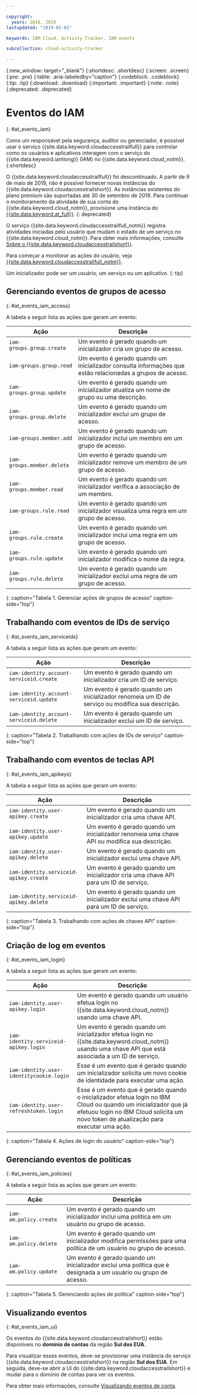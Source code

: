 ```yaml
---

copyright:
  years: 2016, 2019
lastupdated: "2019-05-01"

keywords: IBM Cloud, Activity Tracker, IAM events

subcollection: cloud-activity-tracker

---
```


{:new_window: target="_blank"}
{:shortdesc: .shortdesc}
{:screen: .screen}
{:pre: .pre}
{:table: .aria-labeledby="caption"}
{:codeblock: .codeblock}
{:tip: .tip}
{:download: .download}
{:important: .important}
{:note: .note}
{:deprecated: .deprecated}


# Eventos do IAM
{: #at_events_iam}

Como um responsável pela segurança, auditor ou gerenciador, é possível usar o serviço {{site.data.keyword.cloudaccesstrailfull}} para controlar como os usuários e aplicativos interagem com o serviço do {{site.data.keyword.iamlong}} (IAM) no {{site.data.keyword.cloud_notm}}. 
{:shortdesc}

O {{site.data.keyword.cloudaccesstrailfull}} foi descontinuado. A partir de 9 de maio de 2019, não é possível fornecer novas instâncias do {{site.data.keyword.cloudaccesstrailshort}}. As instâncias existentes do plano premium são suportadas até 30 de setembro de 2019. Para continuar o monitoramento da atividade de sua conta do {{site.data.keyword.cloud_notm}}, provisione uma instância do [{{site.data.keyword.at_full}}](/docs/services/Activity-Tracker-with-LogDNA?topic=logdnaat-getting-started#getting-started).
{: deprecated}

O serviço {{site.data.keyword.cloudaccesstrailfull_notm}} registra atividades iniciadas pelo usuário que mudam o estado de um serviço no {{site.data.keyword.cloud_notm}}. Para obter mais informações, consulte [Sobre o {{site.data.keyword.cloudaccesstrailshort}}](/docs/services/cloud-activity-tracker?topic=cloud-activity-tracker-activity_tracker_ov#activity_tracker_ov).

Para começar a monitorar as ações do usuário, veja [{{site.data.keyword.cloudaccesstrailfull_notm}}](/docs/services/cloud-activity-tracker?topic=cloud-activity-tracker-getting-started). 

Um inicializador pode ser um usuário, um serviço ou um aplicativo.
{: tip}

## Gerenciando eventos de grupos de acesso
{: #at_events_iam_access}

A tabela a seguir lista as ações que geram um evento:

| Ação | Descrição |
|----------|---------|
| `iam-groups.group.create`   | Um evento é gerado quando um inicializador cria um grupo de acesso. | 
| `iam-groups.group.read`     | Um evento é gerado quando um inicializador consulta informações que estão relacionadas a grupos de acesso. |
| `iam-groups.group.update`   | Um evento é gerado quando um inicializador atualiza um nome de grupo ou uma descrição. |
| `iam-groups.group.delete`   | Um evento é gerado quando um inicializador exclui um grupo de acesso. |
| `iam-groups.member.add`     | Um evento é gerado quando um inicializador inclui um membro em um grupo de acesso. |
| `iam-groups.member.delete`  | Um evento é gerado quando um inicializador remove um membro de um grupo de acesso. |
| `iam-groups.member.read`    | Um evento é gerado quando um inicializador verifica a associação de um membro. |
| `iam-groups.rule.read`      | Um evento é gerado quando um inicializador visualiza uma regra em um grupo de acesso. |
| `iam-groups.rule.create`    | Um evento é gerado quando um inicializador inclui uma regra em um grupo de acesso. |
| `iam-groups.rule.update`    | Um evento é gerado quando um inicializador modifica o nome da regra. |
| `iam-groups.rule.delete`    | Um evento é gerado quando um inicializador exclui uma regra de um grupo de acesso. |
{: caption="Tabela 1. Gerenciar ações de grupos de acesso" caption-side="top"} 



## Trabalhando com eventos de IDs de serviço
{: #at_events_iam_serviceids}

A tabela a seguir lista as ações que geram um evento:

| Ação | Descrição |
|----------|---------|
| `iam-identity.account-serviceid.create` | Um evento é gerado quando um inicializador cria um ID de serviço.  | 
| `iam-identity.account-serviceid.update` | Um evento é gerado quando um inicializador renomeia um ID de serviço ou modifica sua descrição. | 
| `iam-identity.account-serviceid.delete` | Um evento é gerado quando um inicializador exclui um ID de serviço. | 
{: caption="Tabela 2. Trabalhando com ações de IDs de serviço" caption-side="top"} 


## Trabalhando com eventos de teclas API
{: #at_events_iam_apikeys}

A tabela a seguir lista as ações que geram um evento:

| Ação | Descrição |
|----------|---------|
| `iam-identity.user-apikey.create`      | Um evento é gerado quando um inicializador cria uma chave API. | 
| `iam-identity.user-apikey.update`      | Um evento é gerado quando um inicializador renomeia uma chave API ou modifica sua descrição. |  
| `iam-identity.user-apikey.delete`      | Um evento é gerado quando um inicializador exclui uma chave API. |  
| `iam-identity.serviceid-apikey.create` | Um evento é gerado quando um inicializador cria uma chave API para um ID de serviço. |  
| `iam-identity.serviceid-apikey.delete` | Um evento é gerado quando um inicializador exclui uma chave API para um ID de serviço. |  
{: caption="Tabela 3. Trabalhando com ações de chaves API" caption-side="top"} 


## Criação de log em eventos
{: #at_events_iam_login}

A tabela a seguir lista as ações que geram um evento:

| Ação | Descrição |
|----------|---------|
| `iam-identity.user-apikey.login`         | Um evento é gerado quando um usuário efetua login no {{site.data.keyword.cloud_notm}} usando uma chave API. |  
| `iam-identity.serviceid-apikey.login`    | Um evento é gerado quando um inicializador efetua login no {{site.data.keyword.cloud_notm}} usando uma chave API que está associada a um ID de serviço. |  
| `iam-identity.user-identitycookie.login` | Esse é um evento que é gerado quando um inicializador solicita um novo cookie de identidade para executar uma ação. |
| `iam-identity.user-refreshtoken.login`   | Esse é um evento que é gerado quando o inicializador efetua login no IBM Cloud ou quando um inicializador que já efetuou login no IBM Cloud solicita um novo token de atualização para executar uma ação. |
{: caption="Tabela 4. Ações de login do usuário" caption-side="top"} 


## Gerenciando eventos de políticas
{: #at_events_iam_policies}

A tabela a seguir lista as ações que geram um evento:

| Ação | Descrição |
|----------|---------|
| `iam-am.policy.create` | Um evento é gerado quando um inicializador inclui uma política em um usuário ou grupo de acesso. |
| `iam-am.policy.delete` | Um evento é gerado quando um inicializador modifica permissões para uma política de um usuário ou grupo de acesso.|
| `iam-am.policy.update` | Um evento é gerado quando um inicializador exclui uma política que é designada a um usuário ou grupo de acesso. |
{: caption="Tabela 5. Gerenciando ações de política" caption-side="top"} 


## Visualizando eventos
{: #at_events_iam_ui}

Os eventos do {{site.data.keyword.cloudaccesstrailshort}} estão disponíveis no **domínio de contas** da região **Sul dos EUA**.

Para visualizar esses eventos, deve-se provisionar uma instância do serviço {{site.data.keyword.cloudaccesstrailshort}} na região **Sul dos EUA**. Em seguida, deve-se abrir a UI do {{site.data.keyword.cloudaccesstrailshort}} e mudar para o domínio de contas para ver os eventos. 

Para obter mais informações, consulte [Visualizando eventos de conta](/docs/services/cloud-activity-tracker/how-to/manage-events-ui?topic=cloud-activity-tracker-view_acc_events#view_acc_events_account_events).



